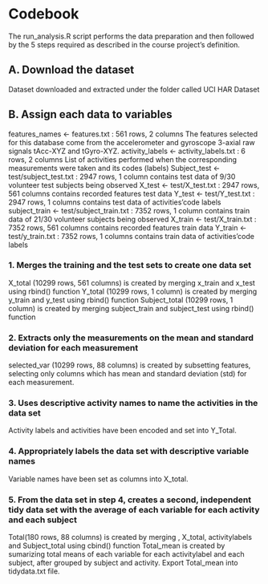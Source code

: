 # Codebook

The run_analysis.R script performs the data preparation and then followed by the 5 steps required as described in the course project’s definition.

## A. Download the dataset
Dataset downloaded and extracted under the folder called UCI HAR Dataset

## B. Assign each data to variables
features_names <- features.txt : 561 rows, 2 columns 
The features selected for this database come from the accelerometer and gyroscope 3-axial raw signals tAcc-XYZ and tGyro-XYZ.
activity_labels <- activity_labels.txt : 6 rows, 2 columns 
List of activities performed when the corresponding measurements were taken and its codes (labels)
Subject_test <- test/subject_test.txt : 2947 rows, 1 column 
contains test data of 9/30 volunteer test subjects being observed
X_test <- test/X_test.txt : 2947 rows, 561 columns 
contains recorded features test data
Y_test <- test/Y_test.txt : 2947 rows, 1 columns 
contains test data of activities’code labels
subject_train <- test/subject_train.txt : 7352 rows, 1 column 
contains train data of 21/30 volunteer subjects being observed
X_train <- test/X_train.txt : 7352 rows, 561 columns 
contains recorded features train data
Y_train <- test/y_train.txt : 7352 rows, 1 columns 
contains train data of activities’code labels

### 1. Merges the training and the test sets to create one data set
X_total (10299 rows, 561 columns) is created by merging x_train and x_test using rbind() function
Y_total (10299 rows, 1 column) is created by merging y_train and y_test using rbind() function
Subject_total (10299 rows, 1 column) is created by merging subject_train and subject_test using rbind() function

### 2. Extracts only the measurements on the mean and standard deviation for each measurement
selected_var (10299 rows, 88 columns) is created by subsetting features, selecting only columns which has  mean and standard deviation (std) for each measurement.

### 3. Uses descriptive activity names to name the activities in the data set
Activity labels and activities have been encoded and set into Y_Total.

### 4. Appropriately labels the data set with descriptive variable names
Variable names have been set as columns into X_total.

### 5. From the data set in step 4, creates a second, independent tidy data set with the average of each variable for each activity and each subject
Total(180 rows, 88 columns) is created by merging , X_total, activitylabels and Subject_total using cbind() function
Total_mean is created by sumarizing total means of each variable for each activitylabel and each subject, after grouped by subject and activity.
Export Total_mean into tidydata.txt file.
